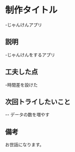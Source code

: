 
# 制作タイトル
-じゃんけんアプリ

## 説明
-じゃんけんをするアプリ

## 工夫した点
-時間差を設けた

## 次回トライしたいこと
 -- データの数を増やす

 ## 備考
 お世話になります。